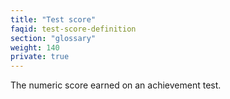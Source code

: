 ```yaml
---
title: "Test score"
faqid: test-score-definition
section: "glossary" 
weight: 140
private: true
---
```

The numeric score earned on an achievement test.